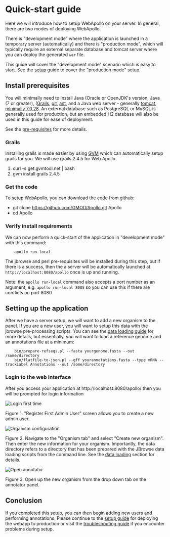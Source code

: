 # Quick-start guide

Here we will introduce how to setup WebApollo on your server. In general, there are two modes of deploying WebApollo.

There is "development mode" where the application is launched in a temporary server (automatically) and there is "production mode", which will typically require an external separate database and tomcat server where you can deploy the generated `war` file.

This guide will cover the "development mode" scenario which is easy to start. See the [setup](Setup) guide to cover the "production mode" setup.

## Install prerequisites

You will minimally need to install Java (Oracle or OpenJDK's version, Java (7 or greater), ([Grails](https://grails.org/), [git](https://git-scm.com/), [ant](http://ant.apache.org/), and a Java web server - generally [tomcat, minimally 7.0.28](http://tomcat.apache.org/). An external database such as PostgreSQL or MySQL is generally used for production, but an embedded H2 database will also be used in this guide for ease of deployment.

See the [pre-requisites](Prerequisites.md) for more details.


### Grails

Installing grails is made easier by using [GVM](http://gvmtool.net/) which can automatically setup grails for you. We will use grails 2.4.5 for Web Apollo

1. curl -s get.gvmtool.net | bash
2. gvm install grails 2.4.5

### Get the code

To setup WebApollo, you can download the code from github:

- git clone https://github.com/GMOD/Apollo.git Apollo
- cd Apollo


### Verify install requirements

We can now perform a quick-start of the application in "development mode" with this command:

```
    apollo run-local
```

The jbrowse and perl pre-requisites will be installed during this step, but if there is a success, then the a server will be automatically launched at `http://localhost:8080/apollo` once is up and running.

Note: the `apollo run-local` command also accepts a port number as an argument, e.g. `apollo run-local 8085` so you can use this if there are conflicts on port 8080.

## Setting up the application


After we have a server setup, we will want to add a new organism to the panel. If you are a new user, you will want to setup this data with the jbrowse pre-processing scripts. You can see the [data loading guide](Data_loading.md) for more details, but essentially, you will want to load a reference genome and an annotations file at a minimum:

```
    bin/prepare-refseqs.pl --fasta yourgenome.fasta --out /some/directory
    bin/flatfile-to-json.pl --gff yourannotations.fasta --type mRNA --trackLabel Annotations --out /some/directory
```



### Login to the web interface

After you access your application at http://localhost:8080/apollo/ then you will be prompted for login information

![Login first time](images/1.png)

Figure 1. "Register First Admin User" screen allows you to create a new admin user.


![Organism configuration](images/2.png)

Figure 2. Navigate to the "Organism tab" and select "Create new organism". Then enter the new information for your
organism. Importantly, the data directory refers to a directory that has been prepared with the JBrowse data loading
scripts from the command line. See the [data loading](Data_loading.md) section for details.

![Open annotator](images/3.png)

Figure 3. Open up the new organism from the drop down tab on the annotator panel.



## Conclusion

If you completed this setup, you can then begin adding new users and performing annotations. Please continue to the [setup guide](Setup.md) for deploying the webapp to production or visit the [troubleshooting guide](Troubleshooting.md) if you encounter problems during setup.
